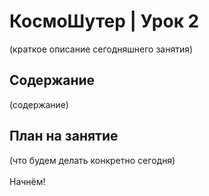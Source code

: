 # КосмоШутер | Урок 2

(краткое описание сегодняшнего занятия)

## Содержание

(содержание)

## План на занятие 

(что будем делать конкретно сегодня)\
\
Начнём!

### 
